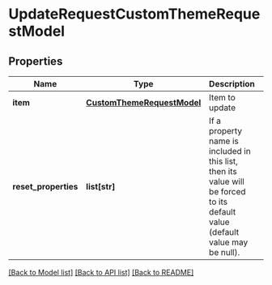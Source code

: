 # UpdateRequestCustomThemeRequestModel

## Properties
Name | Type | Description | Notes
------------ | ------------- | ------------- | -------------
**item** | [**CustomThemeRequestModel**](CustomThemeRequestModel.md) | Item to update | [optional] 
**reset_properties** | **list[str]** | If a property name is included in this list, then its value will be forced to its default value (default value may be null). | [optional] 

[[Back to Model list]](../README.md#documentation-for-models) [[Back to API list]](../README.md#documentation-for-api-endpoints) [[Back to README]](../README.md)


